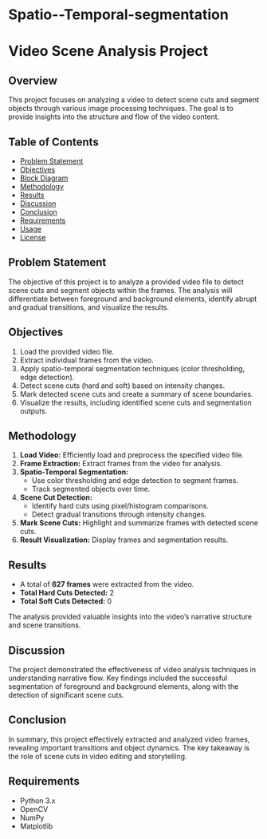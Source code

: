 # Spatio--Temporal-segmentation
# Video Scene Analysis Project

## Overview
This project focuses on analyzing a video to detect scene cuts and segment objects through various image processing techniques. The goal is to provide insights into the structure and flow of the video content.

## Table of Contents
- [Problem Statement](#problem-statement)
- [Objectives](#objectives)
- [Block Diagram](#block-diagram)
- [Methodology](#methodology)
- [Results](#results)
- [Discussion](#discussion)
- [Conclusion](#conclusion)
- [Requirements](#requirements)
- [Usage](#usage)
- [License](#license)

## Problem Statement
The objective of this project is to analyze a provided video file to detect scene cuts and segment objects within the frames. The analysis will differentiate between foreground and background elements, identify abrupt and gradual transitions, and visualize the results.

## Objectives
1. Load the provided video file.
2. Extract individual frames from the video.
3. Apply spatio-temporal segmentation techniques (color thresholding, edge detection).
4. Detect scene cuts (hard and soft) based on intensity changes.
5. Mark detected scene cuts and create a summary of scene boundaries.
6. Visualize the results, including identified scene cuts and segmentation outputs.


## Methodology
1. **Load Video:** Efficiently load and preprocess the specified video file.
2. **Frame Extraction:** Extract frames from the video for analysis.
3. **Spatio-Temporal Segmentation:** 
   - Use color thresholding and edge detection to segment frames.
   - Track segmented objects over time.
4. **Scene Cut Detection:**
   - Identify hard cuts using pixel/histogram comparisons.
   - Detect gradual transitions through intensity changes.
5. **Mark Scene Cuts:** Highlight and summarize frames with detected scene cuts.
6. **Result Visualization:** Display frames and segmentation results.

## Results
- A total of **627 frames** were extracted from the video.
- **Total Hard Cuts Detected:** 2
- **Total Soft Cuts Detected:** 0

The analysis provided valuable insights into the video’s narrative structure and scene transitions.

## Discussion
The project demonstrated the effectiveness of video analysis techniques in understanding narrative flow. Key findings included the successful segmentation of foreground and background elements, along with the detection of significant scene cuts. 

## Conclusion
In summary, this project effectively extracted and analyzed video frames, revealing important transitions and object dynamics. The key takeaway is the role of scene cuts in video editing and storytelling.

## Requirements
- Python 3.x
- OpenCV
- NumPy
- Matplotlib


